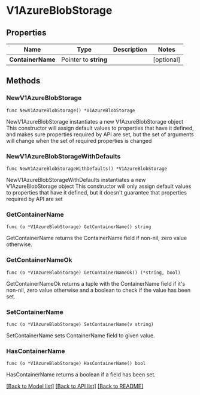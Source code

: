 # V1AzureBlobStorage

## Properties

Name | Type | Description | Notes
------------ | ------------- | ------------- | -------------
**ContainerName** | Pointer to **string** |  | [optional] 

## Methods

### NewV1AzureBlobStorage

`func NewV1AzureBlobStorage() *V1AzureBlobStorage`

NewV1AzureBlobStorage instantiates a new V1AzureBlobStorage object
This constructor will assign default values to properties that have it defined,
and makes sure properties required by API are set, but the set of arguments
will change when the set of required properties is changed

### NewV1AzureBlobStorageWithDefaults

`func NewV1AzureBlobStorageWithDefaults() *V1AzureBlobStorage`

NewV1AzureBlobStorageWithDefaults instantiates a new V1AzureBlobStorage object
This constructor will only assign default values to properties that have it defined,
but it doesn't guarantee that properties required by API are set

### GetContainerName

`func (o *V1AzureBlobStorage) GetContainerName() string`

GetContainerName returns the ContainerName field if non-nil, zero value otherwise.

### GetContainerNameOk

`func (o *V1AzureBlobStorage) GetContainerNameOk() (*string, bool)`

GetContainerNameOk returns a tuple with the ContainerName field if it's non-nil, zero value otherwise
and a boolean to check if the value has been set.

### SetContainerName

`func (o *V1AzureBlobStorage) SetContainerName(v string)`

SetContainerName sets ContainerName field to given value.

### HasContainerName

`func (o *V1AzureBlobStorage) HasContainerName() bool`

HasContainerName returns a boolean if a field has been set.


[[Back to Model list]](../README.md#documentation-for-models) [[Back to API list]](../README.md#documentation-for-api-endpoints) [[Back to README]](../README.md)


